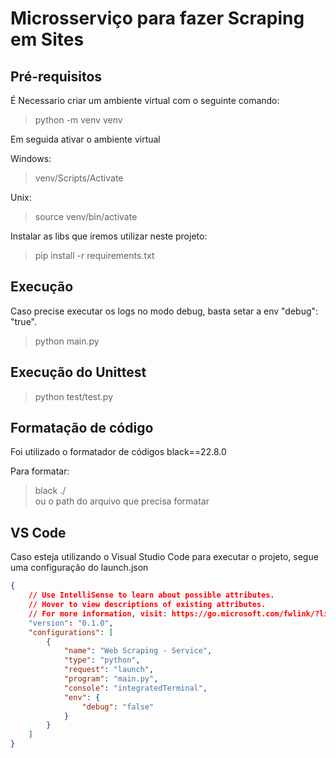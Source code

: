 # Microsserviço para fazer Scraping em Sites

## Pré-requisitos
É Necessario criar um ambiente virtual com o seguinte comando:

> python -m venv venv

Em seguida ativar o ambiente virtual

Windows:
> venv/Scripts/Activate

Unix:
> source venv/bin/activate

Instalar as libs que iremos utilizar neste projeto:
> pip install -r requirements.txt

## Execução

Caso precise executar os logs no modo debug, basta setar a env "debug": "true".

> python main.py


## Execução do Unittest

> python test/test.py

## Formatação de código

Foi utilizado o formatador de códigos black==22.8.0

Para formatar:
> black ./  
> ou o path do arquivo que precisa formatar

## VS Code

Caso esteja utilizando o Visual Studio Code para executar o projeto, segue uma configuração do launch.json

```json
{
    // Use IntelliSense to learn about possible attributes.
    // Hover to view descriptions of existing attributes.
    // For more information, visit: https://go.microsoft.com/fwlink/?linkid": "830387
    "version": "0.1.0",
    "configurations": [
        {
            "name": "Web Scraping - Service",
            "type": "python",
            "request": "launch",
            "program": "main.py",
            "console": "integratedTerminal",
            "env": {
                "debug": "false"
            }
        }
    ]
}
```